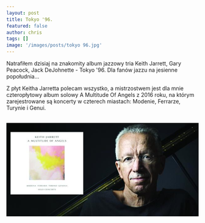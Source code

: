 ```yaml
---
layout: post
title: Tokyo '96.
featured: false
author: chris
tags: []
image: '/images/posts/tokyo 96.jpg'
---
```


<p class='c-content__cc-content'>
Natrafiłem dzisiaj na znakomity album jazzowy tria Keith Jarrett, Gary Peacock, Jack DeJohnette - Tokyo '96. Dla fanów jazzu na jesienne popołudnia...
</p>
<p>
Z płyt Keitha Jarretta polecam wszystko, a mistrzostwem jest dla mnie czteropłytowy album solowy A Multitude Of Angels z 2016 roku, na którym zarejestrowane są koncerty w czterech miastach: Modenie, Ferrarze, Turynie i Genui.
</p>
<br />
<img src="/images/posts/A Multitude Of Angels.jpg" class="c-content__cc-content__image" />